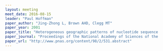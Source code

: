 ```yaml
---
layout: meeting
meet_date: 2016-08-15
leader: "Paul Hoffman"
paper_author: "Jing-Zhong L, Brown AHD, Clegg MT"
paper_year: 2001
paper_title: "Heterogeneous geographic patterns of nucleotide sequence diversity between two alcohol dehydrogenase genes in wild barley (<i>Hordeum vulgare</i> subspecies <i>spontaneum</i>)"
paper_journal: "Proceedings of the National Academy of Sciences of the United States of America 98: 531–536"
paper_url: "http://www.pnas.org/content/98/2/531.abstract"
---
```

